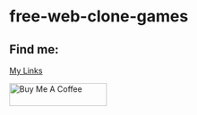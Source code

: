 # free-web-clone-games

## Find me:
[My Links](https://linktr.ee/techgirldiaries)


<a href="https://www.buymeacoffee.com/oluwakemi" target="_blank"><img src="https://cdn.buymeacoffee.com/buttons/default-orange.png" alt="Buy Me A Coffee" height="41" width="174"></a>


<script type="text/javascript" src="https://cdnjs.buymeacoffee.com/1.0.0/button.prod.min.js" data-name="bmc-button" data-slug="oluwakemi" data-color="#a886ff" data-emoji=""  data-font="Inter" data-text="Buy me a coffee" data-outline-color="#000000" data-font-color="#000000" data-coffee-color="#FFDD00" ></script>
